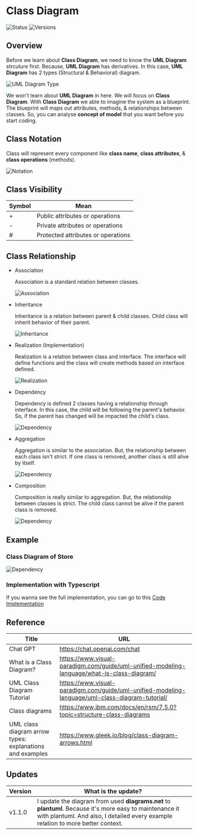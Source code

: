 # Class Diagram

![Status](https://badgen.net/badge/status/completed/green) ![Versions](https://badgen.net/badge/version/v1.1.0/cyan)

## Overview

Before we learn about **Class Diagram**, we need to know the **UML Diagram** strcuture first. Because, **UML Diagram** has derivatives.
In this case, **UML Diagram** has 2 types (Structural & Behavioral) diagram.

![UML Diagram Type](https://th.bing.com/th/id/R.94fb2968ddcfe2f1d4498df482c1ac31?rik=5vCXfmWcERdInw&riu=http%3a%2f%2fstatic3.creately.com%2fblog%2fwp-content%2fuploads%2f2012%2f02%2fUML-Diagram-types1.png%3fcrop&ehk=KvINUe7%2fw0pw8AcMyHfankgPnRNJE8C0yEfwqJByO3Q%3d&risl=&pid=ImgRaw&r=0)

We won't learn about **UML Diagram** in here. We will focus on **Class Diagram**. With **Class Diagram** we able to imagine the system as a blueprint.
The blueprint will maps out attributes, methods, & relationships between classes. So, you can analyse **concept of model** that you want before you start coding.

## Class Notation

Class will represent every component like **class name**, **class attributes**, & **class operations** (methods).

![Notation](./class_diagram/assets/notation.png)

## Class Visibility

Symbol | Mean
--- | ---
\+ | Public attributes or operations
\- | Private attributes or operations
\# | Protected attributes or operations

## Class Relationship

* Association

    Association is a standard relation between classes.

    ![Association](./class_diagram/out/docs/association/Association.png)

* Inheritance

    Inheritance is a relation between parent & child classes. Child class will inherit behavior of their parent.

    ![Inheritance](./class_diagram/out/docs/inheritance/Inheritance.png)

* Realization (Implementation)

    Realization is a relation between class and interface. The interface will define functions and the class will create methods based on interface defined.

    ![Realization](./class_diagram/out/docs/implementation/Implementation.png)

* Dependency

    Dependency is defined 2 classes having a relationship through interface. In this case, the child will be following the parent's behavior. So, if the parent has changed will be impacted the child's class.

    ![Dependency](./class_diagram/out/docs/dependency/Dependency.png)

* Aggregation

    Aggregation is similar to the association. But, the relationship between each class isn't strict. If one class is removed, another class is still alive by itself.

    ![Dependency](./class_diagram/out/docs/aggregation/Aggregation.png)

* Composition

    Composition is really similar to aggregation. But, the relationship between classes is strict. The child class cannot be alive if the parent class is removed.

    ![Dependency](./class_diagram/out/docs/composition/Composition.png)

## Example

### Class Diagram of Store

![Dependency](./class_diagram/out/docs/final-example/Final-Example.png)

### Implementation with Typescript

If you wanna see the full implementation, you can go to this [Code Implementation](./class_diagram/example.ts)

## Reference

Title | URL
--- | ---
Chat GPT | <https://chat.openai.com/chat>
What is a Class Diagram? | <https://www.visual-paradigm.com/guide/uml-unified-modeling-language/what-is-class-diagram/>
UML Class Diagram Tutorial | <https://www.visual-paradigm.com/guide/uml-unified-modeling-language/uml-class-diagram-tutorial/>
Class diagrams | <https://www.ibm.com/docs/en/rsm/7.5.0?topic=structure-class-diagrams>
UML class diagram arrow types: explanations and examples | <https://www.gleek.io/blog/class-diagram-arrows.html>

## Updates

Version | What is the update?
--- | ---
v1.1.0 | I update the diagram from used **diagrams.net** to **plantuml**. Because it's more easy to maintenance it with plantuml. And also, I detailed every example relation to more better context.
